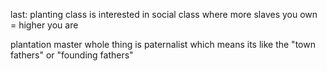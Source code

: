 last: planting class is interested in social class where more slaves you own = higher you are

plantation master
whole thing is paternalist which means its like the "town fathers" or "founding fathers"

